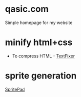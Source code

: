 # qasic.com

Simple homepage for my website

# minify html+css

* To compress HTML - [TextFixer](https://www.textfixer.com/html/compress-html-compression.php)

# sprite generation

[SpritePad](https://spritepad.wearekiss.com/)

